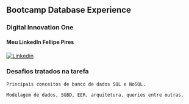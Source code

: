## Bootcamp Database Experience

### Digital Innovation One

#### Meu LinkedIn Fellipe Pires

[![Linkedin](https://img.shields.io/badge/LinkedIn-0077B5?style=for-the-badge&logo=linkedin&logoColor=white)](https://www.linkedin.com/in/fellipepcarvalho/) 

### Desafios tratados na tarefa

```
Principais conceitos de banco de dados SQL e NoSQL. 

Modelagem de dados, SGBD, EER, arquitetura, queries entre outras.  
